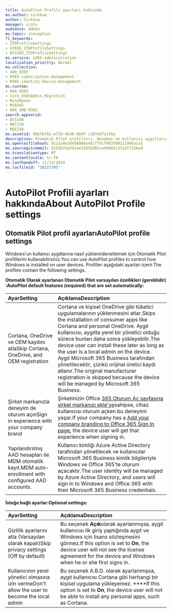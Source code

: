 ```yaml
---
title: AutoPilot Profili ayarları hakkında
ms.author: sirkkuw
author: Sirkkuw
manager: scotv
audience: Admin
ms.topic: conceptual
f1_keywords:
- ZTDProfileSettings
- O365E_ZTDProfileSettings
- BCS365_ZTDProfileSettings
ms.service: o365-administration
localization_priority: Normal
ms.collection:
- Adm_O365
- M365-subscription-management
- M365-identity-device-management
ms.custom:
- Adm_O365
- Core_O365Admin_Migration
- MiniMaven
- MSB365
- OKR_SMB_M365
search.appverid:
- BCS160
- MET150
- MOE150
ms.assetid: 99bfbf81-e719-4630-9b0f-c187edfa1f8a
description: Otomatik Pilot profilleri, Windows'un kullanıcı aygıtlarına nasıl yükleniyi denetlemenize yardımcı olur. Profiller Cortana yüklemesini atla gibi varsayılan ve isteğe bağlı ayarlar içerir.
ms.openlocfilehash: 912a24e3d458986a4bcf7dcf903f80211996aca2
ms.sourcegitcommit: 8193b7da5b1a415835d02ca96883c351df7326ed
ms.translationtype: MT
ms.contentlocale: tr-TR
ms.lasthandoff: 11/14/2019
ms.locfileid: "38321795"
---
```

# <a name="about-autopilot-profile-settings"></a><span data-ttu-id="86aac-104">AutoPilot Profili ayarları hakkında</span><span class="sxs-lookup"><span data-stu-id="86aac-104">About AutoPilot Profile settings</span></span>

## <a name="autopilot-profile-settings"></a><span data-ttu-id="86aac-105">Otomatik Pilot profil ayarları</span><span class="sxs-lookup"><span data-stu-id="86aac-105">AutoPilot profile settings</span></span>

<span data-ttu-id="86aac-106">Windows'un kullanıcı aygıtlarına nasıl yüklenirdenetlemek için Otomatik Pilot profillerini kullanabilirsiniz.</span><span class="sxs-lookup"><span data-stu-id="86aac-106">You can use AutoPilot profiles to control how Windows is installed on user devices.</span></span> <span data-ttu-id="86aac-107">Profiller aşağıdaki ayarları içerir.</span><span class="sxs-lookup"><span data-stu-id="86aac-107">The profiles contain the following settings.</span></span>
  
 <span data-ttu-id="86aac-108">**Otomatik Olarak ayarlanan Otomatik Pilot varsayılan özellikleri (gereklidir) :**</span><span class="sxs-lookup"><span data-stu-id="86aac-108">**AutoPilot default features (required) that are set automatically:**</span></span>
  
|<span data-ttu-id="86aac-109">**Ayar**</span><span class="sxs-lookup"><span data-stu-id="86aac-109">**Setting**</span></span>|<span data-ttu-id="86aac-110">**Açıklama**</span><span class="sxs-lookup"><span data-stu-id="86aac-110">**Description**</span></span>|
|:-----|:-----|
|<span data-ttu-id="86aac-111">Cortana, OneDrive ve OEM kaydını atla</span><span class="sxs-lookup"><span data-stu-id="86aac-111">Skip Cortana, OneDrive, and OEM registration</span></span>  <br/> |<span data-ttu-id="86aac-112">Cortana ve kişisel OneDrive gibi tüketici uygulamalarının yüklenmesini atlar.</span><span class="sxs-lookup"><span data-stu-id="86aac-112">Skips the installation of consumer apps like Cortana and personal OneDrive.</span></span> <span data-ttu-id="86aac-113">Aygıt kullanıcısı, aygıtta yerel bir yönetici olduğu sürece bunları daha sonra yükleyebilir.</span><span class="sxs-lookup"><span data-stu-id="86aac-113">The device user can install these later as long as the user is a local admin on the device.</span></span> <span data-ttu-id="86aac-114">Aygıt Microsoft 365 Business tarafından yönetilecektir, çünkü orijinal üretici kaydı atlanır.</span><span class="sxs-lookup"><span data-stu-id="86aac-114">The original manufacturer registration is skipped because the device will be managed by Microsoft 365 Business.</span></span>  <br/> |
|<span data-ttu-id="86aac-115">Şirket markanızla deneyim de oturum açın</span><span class="sxs-lookup"><span data-stu-id="86aac-115">Sign in experience with your company brand</span></span>  <br/> |<span data-ttu-id="86aac-116">Şirketinizin Office [365 Oturum Aç sayfasına şirket markanızı ekle'ye](https://support.office.com/article/a1229cdb-ce19-4da5-90c7-2b9b146aef0a)sahipse, cihaz kullanıcısı oturum açken bu deneyimi yaşar.</span><span class="sxs-lookup"><span data-stu-id="86aac-116">If your company has a [Add your company branding to Office 365 Sign In page](https://support.office.com/article/a1229cdb-ce19-4da5-90c7-2b9b146aef0a), the device user will get that experience when signing in.</span></span>  <br/> |
|<span data-ttu-id="86aac-117">Yapılandırılmış AAD hesapları ile MDM otomatik kayıt.</span><span class="sxs-lookup"><span data-stu-id="86aac-117">MDM auto-enrollment with configured AAD accounts.</span></span>  <br/> |<span data-ttu-id="86aac-118">Kullanıcı kimliği Azure Active Directory tarafından yönetilecek ve kullanıcılar Microsoft 365 Business kimlik bilgileriyle Windows ve Office 365'te oturum açacaktır.</span><span class="sxs-lookup"><span data-stu-id="86aac-118">The user identity will be managed by Azure Active Directory, and users will sign in to Windows and Office 365 with their Microsoft 365 Business credentials.</span></span>  <br/> |
   
 <span data-ttu-id="86aac-119">**İsteğe bağlı ayarlar:**</span><span class="sxs-lookup"><span data-stu-id="86aac-119">**Optional settings:**</span></span>
  
|<span data-ttu-id="86aac-120">**Ayar**</span><span class="sxs-lookup"><span data-stu-id="86aac-120">**Setting**</span></span>|<span data-ttu-id="86aac-121">**Açıklama**</span><span class="sxs-lookup"><span data-stu-id="86aac-121">**Description**</span></span>|
|:-----|:-----|
|<span data-ttu-id="86aac-122">Gizlilik ayarlarını atla (Varsayılan olarak kapalı)</span><span class="sxs-lookup"><span data-stu-id="86aac-122">Skip privacy settings (Off by default)</span></span>  <br/> |<span data-ttu-id="86aac-123">Bu seçenek **Açık**olarak ayarlanmışsa, aygıt kullanıcısı ilk giriş yaptığında aygıt ve Windows için lisans sözleşmesini görmez.</span><span class="sxs-lookup"><span data-stu-id="86aac-123">If this option is set to **On**, the device user will not see the license agreement for the device and Windows when he or she first signs in.</span></span>  <br/> |
|<span data-ttu-id="86aac-124">Kullanıcının yerel yönetici olmasına izin verme</span><span class="sxs-lookup"><span data-stu-id="86aac-124">Don't allow the user to become the local admin</span></span>  <br/> |<span data-ttu-id="86aac-125">Bu seçenek A.B.D. olarak ayarlanmışsa, aygıt kullanıcısı Cortana gibi herhangi bir kişisel uygulama yükleyemez. \*\*\*\*</span><span class="sxs-lookup"><span data-stu-id="86aac-125">If this option is set to **On**, the device user will not be able to install any personal apps, such as Cortana.</span></span><br/> |
   
